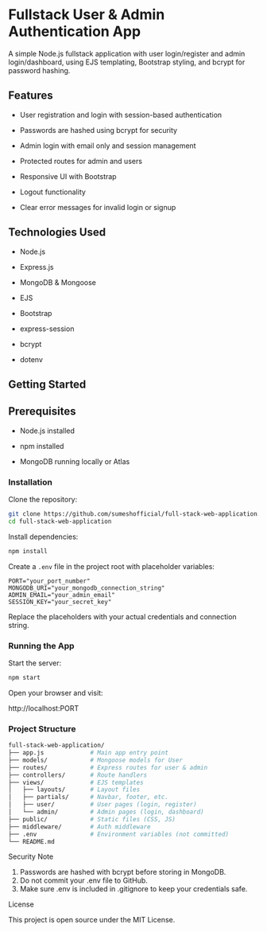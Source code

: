 # Fullstack User & Admin Authentication App
A simple Node.js fullstack application with user login/register and admin login/dashboard, using EJS templating, Bootstrap styling, and bcrypt for password hashing.

## Features

- User registration and login with session-based authentication

- Passwords are hashed using bcrypt for security

- Admin login with email only and session management

- Protected routes for admin and users

- Responsive UI with Bootstrap

- Logout functionality

- Clear error messages for invalid login or signup

## Technologies Used

- Node.js

- Express.js

- MongoDB & Mongoose

- EJS

- Bootstrap

- express-session

- bcrypt

- dotenv

## Getting Started

## Prerequisites

- Node.js installed

- npm installed

- MongoDB running locally or Atlas

### Installation

Clone the repository:

```bash
git clone https://github.com/sumeshofficial/full-stack-web-application.git
cd full-stack-web-application
```

Install dependencies:
```bash
npm install
```

Create a `.env` file in the project root with placeholder variables:
```
PORT="your_port_number"
MONGODB_URI="your_mongodb_connection_string"
ADMIN_EMAIL="your_admin_email"
SESSION_KEY="your_secret_key"
```
Replace the placeholders with your actual credentials and connection string.


### Running the App

Start the server:

```bash
npm start
```

Open your browser and visit:


http://localhost:PORT

### Project Structure

```bash
full-stack-web-application/
├── app.js             # Main app entry point  
├── models/            # Mongoose models for User  
├── routes/            # Express routes for user & admin  
├── controllers/       # Route handlers  
├── views/             # EJS templates  
│   ├── layouts/       # Layout files  
│   ├── partials/      # Navbar, footer, etc.  
│   ├── user/          # User pages (login, register)  
│   └── admin/         # Admin pages (login, dashboard)  
├── public/            # Static files (CSS, JS)  
├── middleware/        # Auth middleware  
├── .env               # Environment variables (not committed)  
└── README.md
```

Security Note

1. Passwords are hashed with bcrypt before storing in MongoDB.
2. Do not commit your .env file to GitHub.
3. Make sure .env is included in .gitignore to keep your credentials safe.

License

This project is open source under the MIT License.
